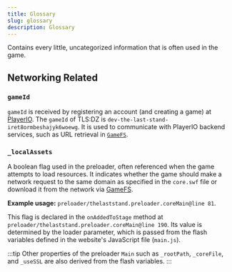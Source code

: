 ```yaml
---
title: Glossary
slug: glossary
description: Glossary
---
```


Contains every little, uncategorized information that is often used in the game.

## Networking Related

### `gameId`

`gameId` is received by registering an account (and creating a game) at [PlayerIO](playerio.com). The `gameId` of TLS:DZ is `dev-the-last-stand-iret8ormbeshajyk6woewg`. It is used to communicate with PlayerIO backend services, such as URL retrieval in [`GameFS`](/playerio/gamefs).

### `_localAssets`

A boolean flag used in the preloader, often referenced when the game attempts to load resources. It indicates whether the game should make a network request to the same domain as specified in the `core.swf` file or download it from the network via [GameFS](/playerio/gamefs).

**Example usage:** `preloader/thelaststand.preloader.coreMain@line 81`.

This flag is declared in the `onAddedToStage` method at `preloader/thelaststand.preloader.coreMain@line 190`. Its value is determined by the loader parameter, which is passed from the flash variables defined in the website's JavaScript file (`main.js`).

:::tip
Other properties of the preloader `Main` such as `_rootPath`, `_coreFile`, and `_useSSL` are also derived from the flash variables.
:::
